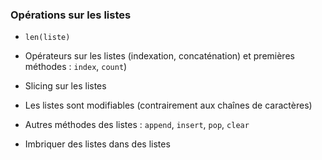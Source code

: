 ### Opérations sur les listes

* `len(liste)`
* Opérateurs sur les listes (indexation, concaténation) et premières méthodes : `index`, `count`)
* Slicing sur les listes

* Les listes sont modifiables (contrairement aux chaînes de caractères)
* Autres méthodes des listes : `append`, `insert`, `pop`, `clear`

* Imbriquer des listes dans des listes
